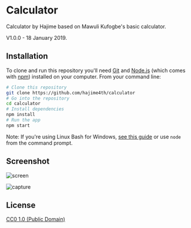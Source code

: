 # Calculator

Calculator by Hajime based on Mawuli Kufogbe's basic calculator. 

V1.0.0 - 18 January 2019.


## Installation

To clone and run this repository you'll need [Git](https://git-scm.com) and [Node.js](https://nodejs.org/en/download/) (which comes with [npm](http://npmjs.com)) installed on your computer. From your command line:

```bash
# Clone this repository
git clone https://github.com/hajime4th/calculator
# Go into the repository
cd calculator
# Install dependencies
npm install
# Run the app
npm start
```

Note: If you're using Linux Bash for Windows, [see this guide](https://www.howtogeek.com/261575/how-to-run-graphical-linux-desktop-applications-from-windows-10s-bash-shell/) or use `node` from the command prompt.


## Screenshot

![screen](https://user-images.githubusercontent.com/42915482/51388403-f9cfbf80-1b31-11e9-965e-1663aee63724.png)

![capture](https://user-images.githubusercontent.com/42915482/51392145-fcf28d80-1ae8-11e9-8f62-dd34f369e1f6.PNG)



## License

[CC0 1.0 (Public Domain)](LICENSE.md)
